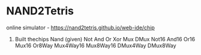 # NAND2Tetris

online simulator - https://nand2tetris.github.io/web-ide/chip

1. Built thechips 
        Nand (given)
        Not
        And
        Or
        Xor
        Mux
        DMux
        Not16
        And16
        Or16
        Mux16
        Or8Way
        Mux4Way16
        Mux8Way16
        DMux4Way
        DMux8Way